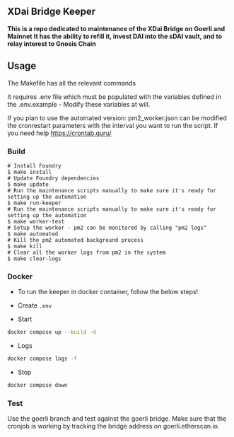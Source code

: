 ## XDai Bridge Keeper

**This is a repo dedicated to maintenance of the XDai Bridge on Goerli and Mainnet**
**It has the ability to refill it, invest DAI into the sDAI vault, and to relay interest to Gnosis Chain**

## Usage

The Makefile has all the relevant commands

It requires .env file which must be populated with the variables defined in the .env.example - 
Modify these variables at will.

If you plan to use the automated version: pm2_worker.json can be modified the cronrestart parameters with the interval you want to run the script. If you need help https://crontab.guru/


### Build

```shell
# Install Foundry
$ make install
# Update Foundry dependencies 
$ make update
# Run the maintenance scripts manually to make sure it's ready for setting up the automation
$ make run-keeper
# Run the maintenance scripts manually to make sure it's ready for setting up the automation
$ make worker-test
# Setup the worker - pm2 can be monitored by calling "pm2 logs"
$ make automated
# Kill the pm2 automated background process
$ make kill
# Clear all the worker logs from pm2 in the system
$ make clear-logs
```

### Docker 

- To run the keeper in docker container, follow the below steps!

- Create `.env`

- Start

```sh
docker compose up --build -d
```

- Logs

```sh
docker compose logs -f
```

- Stop

```sh
docker compose down
```

### Test

Use the goerli branch and test against the goerli bridge. Make sure that the cronjob is working by tracking the bridge address on goerli.etherscan.io. 

